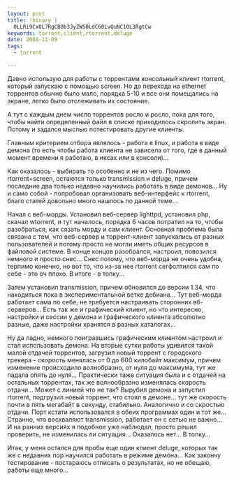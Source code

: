 ```yaml
--- 
layout: post
title: !binary |
  0LLRi9Cx0L7RgCB0b3JyZW50LdC60LvQuNC10L3RgtCw
keywords: torrent,client,rtorrent,deluge
date: 2008-11-09
tags:
  - torrent

---
```

Давно использую для работы с торрентами консольный клиент rtorrent, который запускаю с помощью screen. Но до перехода на ethernet торрентов обычно было мало, порядка 5-10 и все они помещались на экране, легко было отслеживать их состояние.

А тут с каждым днем число торрентов росло и росло, пока для того, чтобы найти определенный файл в списке приходилось скролить экран. Потому и задался мыслью потестировать другие клиенты.

Главным критерием отбора являлось - работа в linux, и работа в виде демона (то есть чтобы работа клиента не зависела от того, где в данный момент времени я работаю, в иксах или в консоли)...

Как оказалось - выбирать то особенно и не из чего. Помимо rtorrent+screen, остаются только transmission и deluge, причем последние два только недавно научились работать в виде демонов... Ну и само собой - попробовал организовать веб-интерфейс к rtorrent, благо статей довольно много нашлось по данной теме...

Начал с веб-морды. Установил веб-сервер lighttpd, установил php, скачал wtorrent, и тут началось, порядка 6 часов потратил на то, чтобы разобраться, как сязать морду и сам клиент. Основная проблема была связана с тем, что веб-сервер и торрент-клиент запускались от разных пользователей и потому просто не могли иметь общих ресурсов в файловой системе. В конце концов разобрался, настроил, повозился немного и просто снес... Снес потому, что веб-морда не очень удобна, терпимо конечно, но вот то, что из-за нее rtorrent сегфолтился сам по себе - это оч плохо. В итоге - в топку...

Затем установил transmission, причем обновился до версии 1.34, что находиться пока в экспериментальной ветке дебиана... Тут веб-морда работает сама по себе, не требуется настраивать сторонних вб-серверов... Есть так же и графический клиент, но что интересно, настройки и сессии у демона и графического клиента абсолютно разные, даже настройки хранятся в разных каталогах...

Ну да ладно, немного поигравшись графическим клиентом настроил и стал использовать демона.
На вторые сутки работы удивился такой малой отдачей торрентов, загрузил новый торрент с городского трекера - скорость менялась от 0 до 600 килобайт максимум, причем изменение происходило волнобразно, от нуля до максимума, тут же падала опять до нуля... Практически таже ситуация была и с отдачей на остальных торрентах, так же волнообразно изменялась скорость отдачи... Может с линией что не так? Вырубил демона и запустил rtorrent, подгрузил новый торрент, что стоял в демоне... тут же скорость почти в пять мегабайт в секунду, стабильно. Аналогично и со скростью отдачи. Порт кстати использовался в обеих программах один и тот же... Странно, что восхваляют transmission, работает он с сетью не важно... И на ранних версиях я подобное уже наблюдал, просто решил проверить, не изменилась ли ситуация... Оказалось нет... В топку...

Итак, у меня остался для пробы еще один клиент deluge, которых так же с недавних пор научился работать в режиме демона... Как закончу тестирование - постараюсь отписать о результатах, но не обещаю, работы еще много...

